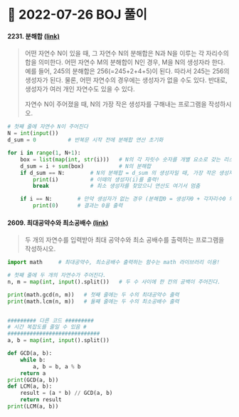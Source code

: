 # 📌 2022-07-26 BOJ 풀이



#### 2231. 분해합 [(link)](https://www.acmicpc.net/problem/2231)

> 어떤 자연수 N이 있을 때, 그 자연수 N의 분해합은 N과 N을 이루는 각 자리수의 합을 의미한다. 어떤 자연수 M의 분해합이 N인 경우, M을 N의 생성자라 한다. 예를 들어, 245의 분해합은 256(=245+2+4+5)이 된다. 따라서 245는 256의 생성자가 된다. 물론, 어떤 자연수의 경우에는 생성자가 없을 수도 있다. 반대로, 생성자가 여러 개인 자연수도 있을 수 있다.
>
> 자연수 N이 주어졌을 때, N의 가장 작은 생성자를 구해내는 프로그램을 작성하시오.

```python
# 첫째 줄에 자연수 N이 주어진다
N = int(input())
d_sum = 0          # 반복문 시작 전에 분해합 연산 초기화

for i in range(1, N+1):
    box = list(map(int, str(i)))   # N의 각 자릿수 숫자를 개별 요소로 갖는 리스트 생성(나중에 연산해야하므로 map ~ int 변환)
    d_sum = i + sum(box)           # N의 분해합
    if d_sum == N:        # N의 분해합 = d_sum 의 생성자일 때, 가장 작은 생성자 도출
        print(i)          # 이때의 생성자(i)를 출력!
        break             # 최소 생성자를 찾았으니 연산도 여기서 멈춤

    if i == N:        # 만약 생성자가 없는 경우 (분해합0 = 생성자0 + 각자리수0 의 구조! 즉, 분해합과 자연수N이 0으로 같을 때)
        print(0)      # 결과는 0을 출력
```



#### 2609. 최대공약수와 최소공배수 [(link)](https://www.acmicpc.net/problem/2609)

> 두 개의 자연수를 입력받아 최대 공약수와 최소 공배수를 출력하는 프로그램을 작성하시오.

```python
import math     # 최대공약수, 최소공배수 출력하는 함수는 math 라이브러리 이용!

# 첫째 줄에 두 개의 자연수가 주어진다.
n, m = map(int, input().split())   # 두 수 사이에 한 칸의 공백이 주어진다.

print(math.gcd(n, m))   # 첫째 줄에는 두 수의 최대공약수 출력
print(math.lcm(n, m))   # 둘째 줄에는 두 수의 최소공배수 출력


######### 다른 코드 #########
# 시간 복잡도를 줄일 수 있음 #
#############################
a, b = map(int, input().split())

def GCD(a, b):
    while b:
        a, b = b, a % b
    return a
print(GCD(a, b))
def LCM(a, b):
    result = (a * b) // GCD(a, b)
    return result
print(LCM(a, b))
```



